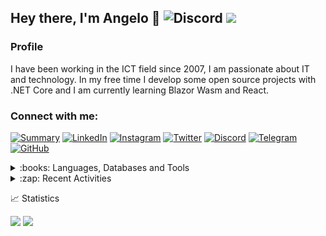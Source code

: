 ## Hey there, I'm Angelo 👋 ![Discord](https://img.shields.io/discord/830840397373898762?label=Discord) ![](https://countrush-prod.azurewebsites.net/l/badge/?repository=AngeloDotNet.AngeloDotNet)

### Profile
I have been working in the ICT field since 2007, I am passionate about IT and technology. In my free time I develop some open source projects with .NET Core and I am currently learning Blazor Wasm and React.<br>

### Connect with me:
<!--[![Gmail](https://img.shields.io/badge/Gmail-D14836?style=for-the-badge&logo=gmail&logoColor=white)](mailto:angelo9871&commat;gmail.com)-->
[![Summary](https://img.shields.io/badge/summary-%23990000.svg?style=for-the-badge&logo=github&logoColor=white)](https://resume.github.io/?AngeloDotNet)
[![LinkedIn](https://img.shields.io/badge/LinkedIn-0077B5?style=for-the-badge&logo=linkedin&logoColor=white)](https://www.linkedin.com/in/pirolaangelo/)
[![Instagram](https://img.shields.io/badge/Instagram-E4405F?style=for-the-badge&logo=instagram&logoColor=white)](https://www.instagram.com/angeloit87/)
[![Twitter](https://img.shields.io/badge/Twitter-1DA1F2?style=for-the-badge&logo=twitter&logoColor=white)](https://twitter.com/angeloit87/)
[![Discord](https://img.shields.io/badge/Discord-5865F2?style=for-the-badge&logo=discord&logoColor=white)](https://discord.gg/JTDhH53Kya)
[![Telegram](https://img.shields.io/badge/Telegram-2CA5E0?style=for-the-badge&logo=telegram&logoColor=white)](https://t.me/angeloIT87)
[![GitHub](https://img.shields.io/badge/GitHub-100000?style=for-the-badge&logo=github&logoColor=white)](https://github.com/angelodotnet)

<details>
  <summary>:books: Languages, Databases and Tools</summary><br>
  
<!--### Editors, Framework and Languages:-->
[![](https://img.shields.io/badge/Visual_Studio-5C2D91?style=for-the-badge&logo=visual%20studio&logoColor=white)]()
[![](https://img.shields.io/badge/Visual_Studio_Code-0078D4?style=for-the-badge&logo=visual%20studio%20code&logoColor=white)]()
[![](https://img.shields.io/badge/.NET-5C2D91?style=for-the-badge&logo=.net&logoColor=white)]()
[![](https://img.shields.io/badge/C%23-239120?style=for-the-badge&logo=c-sharp&logoColor=white)]()
[![](https://img.shields.io/badge/HTML5-E34F26?style=for-the-badge&logo=html5&logoColor=white)]()
[![](https://img.shields.io/badge/CSS3-1572B6?style=for-the-badge&logo=css3&logoColor=white)]()
<!--[![](https://img.shields.io/badge/blazor-%237D45C6.svg?style=for-the-badge&logo=blazor&logoColor=white)]()-->
<!--### Libraries and Tools:-->
[![](https://img.shields.io/badge/Bootstrap-563D7C?style=for-the-badge&logo=bootstrap&logoColor=white)]()
[![](https://img.shields.io/badge/jQuery-0769AD?style=for-the-badge&logo=jquery&logoColor=white)]()
[![](https://img.shields.io/badge/Docker-2496ED?style=for-the-badge&logo=docker&logoColor=white)]()
[![](https://img.shields.io/badge/Git-E34F26?style=for-the-badge&logo=git&logoColor=white)]()
<!--[![](https://img.shields.io/badge/Mudblazor-%237D45C6.svg?style=for-the-badge&logo=blazor&logoColor=white)]()-->
<!--### Databases:-->
[![](https://img.shields.io/badge/Microsoft_SQL_Server-CC2927?style=for-the-badge&logo=microsoft-sql-server&logoColor=white)]()
[![](https://img.shields.io/badge/SQLite-07405E?style=for-the-badge&logo=sqlite&logoColor=white)]()
[![](https://img.shields.io/badge/MySQL-00000F?style=for-the-badge&logo=mysql&logoColor=white)]()
[![](https://img.shields.io/badge/PostgreSQL-316192?style=for-the-badge&logo=postgresql&logoColor=white)]()
</details>

<!--### Recent activity:-->
<details>
  <summary>:zap: Recent Activities</summary><br>
  
<!--START_SECTION:activity-->
1. 🎉 Merged PR [#4](https://github.com/AepServerNet/SegnalaSagraEvento/pull/4) in [AepServerNet/SegnalaSagraEvento](https://github.com/AepServerNet/SegnalaSagraEvento)
2. 🎉 Merged PR [#3](https://github.com/AepServerNet/SegnalaSagraEvento/pull/3) in [AepServerNet/SegnalaSagraEvento](https://github.com/AepServerNet/SegnalaSagraEvento)
3. 🎉 Merged PR [#2](https://github.com/AepServerNet/SegnalaSagraEvento/pull/2) in [AepServerNet/SegnalaSagraEvento](https://github.com/AepServerNet/SegnalaSagraEvento)
4. 🗣 Commented on [#129](https://github.com/AngeloDotNet/GestioneSagre/issues/129) in [AngeloDotNet/GestioneSagre](https://github.com/AngeloDotNet/GestioneSagre)
5. 🗣 Commented on [#113](https://github.com/AngeloDotNet/GestioneSagre/issues/113) in [AngeloDotNet/GestioneSagre](https://github.com/AngeloDotNet/GestioneSagre)
<!--END_SECTION:activity-->
</details>

:chart_with_upwards_trend: Statistics<br>
  
<!--[![card](https://github-readme-stats.vercel.app/api?username=AngeloDotNet&theme=default&show_icons=true)](https://github.com/AngeloDotNet/)-->
<img src="https://github-readme-stats.vercel.app/api?username=AngeloDotNet&theme=default&hide_border=false&include_all_commits=false&count_private=true" />
<img src="https://github-readme-streak-stats.herokuapp.com/?user=AngeloDotNet&theme=default&hide_border=false" />
